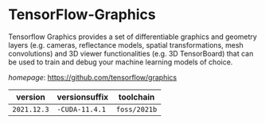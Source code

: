# TensorFlow-Graphics

Tensorflow Graphics provides a set of differentiable graphics and geometry layers (e.g. cameras, reflectance models, spatial transformations, mesh convolutions) and 3D viewer functionalities (e.g. 3D TensorBoard) that can be used to train and debug your machine learning models of choice.

*homepage*: <https://github.com/tensorflow/graphics>

version | versionsuffix | toolchain
--------|---------------|----------
``2021.12.3`` | ``-CUDA-11.4.1`` | ``foss/2021b``
